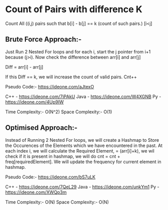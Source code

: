 # Count of Pairs with difference K

Count All ((i,j) pairs such that b[i] - b[j] == k (count of such pairs.) [i<j] 


## Brute Force Approach:-

Just Run 2 Nested For loops and for each i, start the j pointer from i+1 because (j>i). Now check the difference between arr[i] and arr[j]

Diff = arr[i] - arr[j]

If this Diff == k, we will increase the count of valid pairs. Cnt++

Pseudo Code:- https://ideone.com/aJtexO

C++ - https://ideone.com/7iPAkU
Java - https://ideone.com/W4XGNB
Py - https://ideone.com/4Up9IW

Time Complexity:- O(N^2)
Space Complexity:- O(1)

## Optimised Approach:- 

Instead of Running 2 Nested For loops, we will create a Hashmap to Store the Occurences of the Elements which we have encountered in the past. At each index i, we will calculate the Required Element, = (arr[i]+k), we wil check if it is present in hashmap, we will do cnt = cnt + freq[requiredElement]. We will update the frequency for current element in hashmap.

Pseudo Code:- https://ideone.com/bS7uLK

C++ - https://ideone.com/7QeL29
Java - https://ideone.com/unkYm1
Py - https://ideone.com/XWQp3m



Time Complexity:- O(N)
Space Complexity:- O(N)

